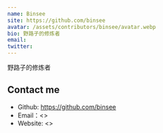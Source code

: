 ```yaml
---
name: Binsee
site: https://github.com/binsee
avatar: /assets/contributors/binsee/avatar.webp
bio: 野路子的修炼者
email: 
twitter: 
---
```


野路子的修炼者

## Contact me

- Github: <https://github.com/binsee>
- Email：<>
- Website: <>

